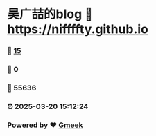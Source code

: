 # 吴广喆的blog :link: https://niffffty.github.io 
### :page_facing_up: [15](https://niffffty.github.io/tag.html) 
### :speech_balloon: 0 
### :hibiscus: 55636 
### :alarm_clock: 2025-03-20 15:12:24 
### Powered by :heart: [Gmeek](https://github.com/Meekdai/Gmeek)
